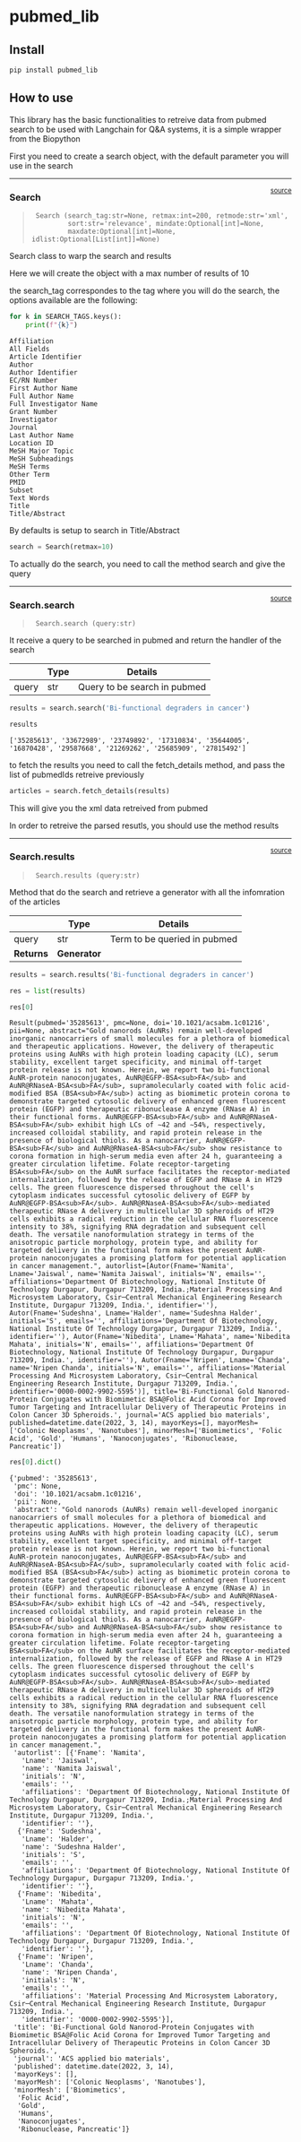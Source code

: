 # pubmed_lib

<!-- WARNING: THIS FILE WAS AUTOGENERATED! DO NOT EDIT! -->

## Install

``` sh
pip install pubmed_lib
```

## How to use

This library has the basic functionalities to retreive data from pubmed
search to be used with Langchain for Q&A systems, it is a simple wrapper
from the Biopython

First you need to create a search object, with the default parameter you
will use in the search

------------------------------------------------------------------------

<a
href="https://github.com/Dmaturana81/pubmed_lib/blob/main/pubmed_lib/search.py#LNone"
target="_blank" style="float:right; font-size:smaller">source</a>

### Search

>      Search (search_tag:str=None, retmax:int=200, retmode:str='xml',
>              sort:str='relevance', mindate:Optional[int]=None,
>              maxdate:Optional[int]=None, idlist:Optional[List[int]]=None)

Search class to warp the search and results

Here we will create the object with a max number of results of 10

the search_tag correspondes to the tag where you will do the search, the
options available are the following:

``` python
for k in SEARCH_TAGS.keys():
    print(f"{k}")
```

    Affiliation
    All Fields
    Article Identifier
    Author
    Author Identifier
    EC/RN Number
    First Author Name
    Full Author Name
    Full Investigator Name
    Grant Number
    Investigator
    Journal
    Last Author Name
    Location ID
    MeSH Major Topic
    MeSH Subheadings
    MeSH Terms
    Other Term
    PMID
    Subset
    Text Words
    Title
    Title/Abstract

By defaults is setup to search in Title/Abstract

``` python
search = Search(retmax=10)
```

To actually do the search, you need to call the method search and give
the query

------------------------------------------------------------------------

<a
href="https://github.com/Dmaturana81/pubmed_lib/blob/main/pubmed_lib/search.py#LNone"
target="_blank" style="float:right; font-size:smaller">source</a>

### Search.search

>      Search.search (query:str)

It receive a query to be searched in pubmed and return the handler of
the search

|       | **Type** | **Details**                  |
|-------|----------|------------------------------|
| query | str      | Query to be search in pubmed |

``` python
results = search.search('Bi-functional degraders in cancer')
```

``` python
results
```

    ['35285613', '33672989', '23749892', '17310834', '35644005', '16870428', '29587668', '21269262', '25685909', '27815492']

to fetch the results you need to call the fetch_details method, and pass
the list of pubmedIds retreive previously

``` python
articles = search.fetch_details(results)
```

This will give you the xml data retreived from pubmed

In order to retreive the parsed resutls, you should use the method
results

------------------------------------------------------------------------

<a
href="https://github.com/Dmaturana81/pubmed_lib/blob/main/pubmed_lib/search.py#LNone"
target="_blank" style="float:right; font-size:smaller">source</a>

### Search.results

>      Search.results (query:str)

Method that do the search and retrieve a generator with all the
infomration of the articles

|             | **Type**      | **Details**                  |
|-------------|---------------|------------------------------|
| query       | str           | Term to be queried in pubmed |
| **Returns** | **Generator** |                              |

``` python
results = search.results('Bi-functional degraders in cancer')
```

``` python
res = list(results)
```

``` python
res[0]
```

    Result(pubmed='35285613', pmc=None, doi='10.1021/acsabm.1c01216', pii=None, abstract="Gold nanorods (AuNRs) remain well-developed inorganic nanocarriers of small molecules for a plethora of biomedical and therapeutic applications. However, the delivery of therapeutic proteins using AuNRs with high protein loading capacity (LC), serum stability, excellent target specificity, and minimal off-target protein release is not known. Herein, we report two bi-functional AuNR-protein nanoconjugates, AuNR@EGFP-BSA<sub>FA</sub> and AuNR@RNaseA-BSA<sub>FA</sub>, supramolecularly coated with folic acid-modified BSA (BSA<sub>FA</sub>) acting as biomimetic protein corona to demonstrate targeted cytosolic delivery of enhanced green fluorescent protein (EGFP) and therapeutic ribonuclease A enzyme (RNase A) in their functional forms. AuNR@EGFP-BSA<sub>FA</sub> and AuNR@RNaseA-BSA<sub>FA</sub> exhibit high LCs of ∼42 and ∼54%, respectively, increased colloidal stability, and rapid protein release in the presence of biological thiols. As a nanocarrier, AuNR@EGFP-BSA<sub>FA</sub> and AuNR@RNaseA-BSA<sub>FA</sub> show resistance to corona formation in high-serum media even after 24 h, guaranteeing a greater circulation lifetime. Folate receptor-targeting BSA<sub>FA</sub> on the AuNR surface facilitates the receptor-mediated internalization, followed by the release of EGFP and RNase A in HT29 cells. The green fluorescence dispersed throughout the cell's cytoplasm indicates successful cytosolic delivery of EGFP by AuNR@EGFP-BSA<sub>FA</sub>. AuNR@RNaseA-BSA<sub>FA</sub>-mediated therapeutic RNase A delivery in multicellular 3D spheroids of HT29 cells exhibits a radical reduction in the cellular RNA fluorescence intensity to 38%, signifying RNA degradation and subsequent cell death. The versatile nanoformulation strategy in terms of the anisotropic particle morphology, protein type, and ability for targeted delivery in the functional form makes the present AuNR-protein nanoconjugates a promising platform for potential application in cancer management.", autorlist=[Autor(Fname='Namita', Lname='Jaiswal', name='Namita Jaiswal', initials='N', emails='', affiliations='Department Of Biotechnology, National Institute Of Technology Durgapur, Durgapur 713209, India.;Material Processing And Microsystem Laboratory, Csir─Central Mechanical Engineering Research Institute, Durgapur 713209, India.', identifier=''), Autor(Fname='Sudeshna', Lname='Halder', name='Sudeshna Halder', initials='S', emails='', affiliations='Department Of Biotechnology, National Institute Of Technology Durgapur, Durgapur 713209, India.', identifier=''), Autor(Fname='Nibedita', Lname='Mahata', name='Nibedita Mahata', initials='N', emails='', affiliations='Department Of Biotechnology, National Institute Of Technology Durgapur, Durgapur 713209, India.', identifier=''), Autor(Fname='Nripen', Lname='Chanda', name='Nripen Chanda', initials='N', emails='', affiliations='Material Processing And Microsystem Laboratory, Csir─Central Mechanical Engineering Research Institute, Durgapur 713209, India.', identifier='0000-0002-9902-5595')], title='Bi-Functional Gold Nanorod-Protein Conjugates with Biomimetic BSA@Folic Acid Corona for Improved Tumor Targeting and Intracellular Delivery of Therapeutic Proteins in Colon Cancer 3D Spheroids.', journal='ACS applied bio materials', published=datetime.date(2022, 3, 14), mayorKeys=[], mayorMesh=['Colonic Neoplasms', 'Nanotubes'], minorMesh=['Biomimetics', 'Folic Acid', 'Gold', 'Humans', 'Nanoconjugates', 'Ribonuclease, Pancreatic'])

``` python
res[0].dict()
```

    {'pubmed': '35285613',
     'pmc': None,
     'doi': '10.1021/acsabm.1c01216',
     'pii': None,
     'abstract': "Gold nanorods (AuNRs) remain well-developed inorganic nanocarriers of small molecules for a plethora of biomedical and therapeutic applications. However, the delivery of therapeutic proteins using AuNRs with high protein loading capacity (LC), serum stability, excellent target specificity, and minimal off-target protein release is not known. Herein, we report two bi-functional AuNR-protein nanoconjugates, AuNR@EGFP-BSA<sub>FA</sub> and AuNR@RNaseA-BSA<sub>FA</sub>, supramolecularly coated with folic acid-modified BSA (BSA<sub>FA</sub>) acting as biomimetic protein corona to demonstrate targeted cytosolic delivery of enhanced green fluorescent protein (EGFP) and therapeutic ribonuclease A enzyme (RNase A) in their functional forms. AuNR@EGFP-BSA<sub>FA</sub> and AuNR@RNaseA-BSA<sub>FA</sub> exhibit high LCs of ∼42 and ∼54%, respectively, increased colloidal stability, and rapid protein release in the presence of biological thiols. As a nanocarrier, AuNR@EGFP-BSA<sub>FA</sub> and AuNR@RNaseA-BSA<sub>FA</sub> show resistance to corona formation in high-serum media even after 24 h, guaranteeing a greater circulation lifetime. Folate receptor-targeting BSA<sub>FA</sub> on the AuNR surface facilitates the receptor-mediated internalization, followed by the release of EGFP and RNase A in HT29 cells. The green fluorescence dispersed throughout the cell's cytoplasm indicates successful cytosolic delivery of EGFP by AuNR@EGFP-BSA<sub>FA</sub>. AuNR@RNaseA-BSA<sub>FA</sub>-mediated therapeutic RNase A delivery in multicellular 3D spheroids of HT29 cells exhibits a radical reduction in the cellular RNA fluorescence intensity to 38%, signifying RNA degradation and subsequent cell death. The versatile nanoformulation strategy in terms of the anisotropic particle morphology, protein type, and ability for targeted delivery in the functional form makes the present AuNR-protein nanoconjugates a promising platform for potential application in cancer management.",
     'autorlist': [{'Fname': 'Namita',
       'Lname': 'Jaiswal',
       'name': 'Namita Jaiswal',
       'initials': 'N',
       'emails': '',
       'affiliations': 'Department Of Biotechnology, National Institute Of Technology Durgapur, Durgapur 713209, India.;Material Processing And Microsystem Laboratory, Csir─Central Mechanical Engineering Research Institute, Durgapur 713209, India.',
       'identifier': ''},
      {'Fname': 'Sudeshna',
       'Lname': 'Halder',
       'name': 'Sudeshna Halder',
       'initials': 'S',
       'emails': '',
       'affiliations': 'Department Of Biotechnology, National Institute Of Technology Durgapur, Durgapur 713209, India.',
       'identifier': ''},
      {'Fname': 'Nibedita',
       'Lname': 'Mahata',
       'name': 'Nibedita Mahata',
       'initials': 'N',
       'emails': '',
       'affiliations': 'Department Of Biotechnology, National Institute Of Technology Durgapur, Durgapur 713209, India.',
       'identifier': ''},
      {'Fname': 'Nripen',
       'Lname': 'Chanda',
       'name': 'Nripen Chanda',
       'initials': 'N',
       'emails': '',
       'affiliations': 'Material Processing And Microsystem Laboratory, Csir─Central Mechanical Engineering Research Institute, Durgapur 713209, India.',
       'identifier': '0000-0002-9902-5595'}],
     'title': 'Bi-Functional Gold Nanorod-Protein Conjugates with Biomimetic BSA@Folic Acid Corona for Improved Tumor Targeting and Intracellular Delivery of Therapeutic Proteins in Colon Cancer 3D Spheroids.',
     'journal': 'ACS applied bio materials',
     'published': datetime.date(2022, 3, 14),
     'mayorKeys': [],
     'mayorMesh': ['Colonic Neoplasms', 'Nanotubes'],
     'minorMesh': ['Biomimetics',
      'Folic Acid',
      'Gold',
      'Humans',
      'Nanoconjugates',
      'Ribonuclease, Pancreatic']}
